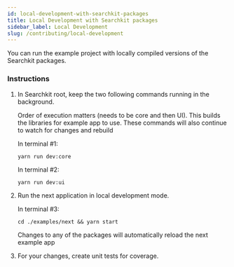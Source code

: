 ```yaml
---
id: local-development-with-searchkit-packages
title: Local Development with Searchkit packages
sidebar_label: Local Development
slug: /contributing/local-development
---
```


You can run the example project with locally compiled versions of the Searchkit packages.

### Instructions

1. In Searchkit root, keep the two following commands running in the background.

   Order of execution matters (needs to be core and then UI). This builds the libraries for example app to use. These commands will also continue to watch for changes and rebuild

   In terminal #1:

   ```shell
   yarn run dev:core
   ```

   In terminal #2:

   ```shell
   yarn run dev:ui
   ```

2. Run the next application in local development mode.

   In terminal #3:

   ```shell
   cd ./examples/next && yarn start
   ```

   Changes to any of the packages will automatically reload the next example app

3. For your changes, create unit tests for coverage.
